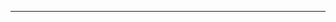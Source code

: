 <!--
CO_OP_TRANSLATOR_METADATA:
{
  "original_hash": "b12098603dc3061d3cdac77ecce93658",
  "translation_date": "2025-08-28T19:43:42+00:00",
  "source_file": "03-CoreGenerativeAITechniques/README.md",
  "language_code": "br"
}
-->


---


